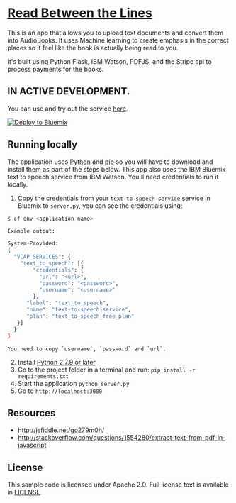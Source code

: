 # [Read Between the Lines](http://readbtl.mybluemix.net/)

This is an app that allows you to upload text documents and convert them into AudioBooks. It uses Machine learning to create emphasis in the correct places so it feel like the book is actually being read to you.

It's built using Python Flask, IBM Watson, PDFJS, and the Stripe api to process payments for the books.

## IN ACTIVE DEVELOPMENT.

You can use and try out the service [here](http://readbtl.mybluemix.net/).

[![Deploy to Bluemix](https://bluemix.net/deploy/button.png)](https://bluemix.net/deploy?repository=https://github.com/DavidAwad/Read-Between-The-Lines)


## Running locally
  The application uses [Python](https://www.python.org) and [pip](https://pip.pypa.io/en/latest/installing.html) so you will have to download and install them as part of the steps below. This app also uses the IBM Bluemix text to speech service from IBM Watson. You'll need credentials to run it locally.

1. Copy the credentials from your `text-to-speech-service` service in Bluemix to `server.py`, you can see the credentials using:

  ```sh
  $ cf env <application-name>
  ```
    Example output:
  ```sh
  System-Provided:
  {
    "VCAP_SERVICES": {
      "text_to_speech": [{
          "credentials": {
            "url": "<url>",
            "password": "<password>",
            "username": "<username>"
          },
        "label": "text_to_speech",
        "name": "text-to-speech-service",
        "plan": "text_to_speech_free_plan"
     }]
    }
  }
  ```

    You need to copy `username`, `password` and `url`.

2. Install [Python 2.7.9 or later](https://www.python.org/downloads/)
3. Go to the project folder in a terminal and run:
  `pip install -r requirements.txt`
4. Start the application
  `python server.py`
5. Go to
  `http://localhost:3000`

## Resources
- http://jsfiddle.net/go279m0h/
- http://stackoverflow.com/questions/1554280/extract-text-from-pdf-in-javascript

## License

  This sample code is licensed under Apache 2.0. Full license text is available in [LICENSE](LICENSE).
